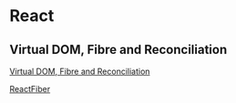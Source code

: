 # React

## Virtual DOM, Fibre and Reconciliation

[Virtual DOM, Fibre and Reconciliation](https://namansaxena-official.medium.com/react-virtual-dom-reconciliation-and-fiber-reconciler-cd33ceb0478e)

[ReactFiber](https://github.com/acdlite/react-fiber-architecture)
